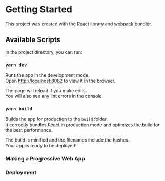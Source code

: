 # Getting Started

This project was created with the [React](https://github.com/facebook/react) library and [webpack](https://webpack.js.org/) bundler.

## Available Scripts

In the project directory, you can run:

### `yarn dev`

Runs the app in the development mode.\
Open [http://localhost:8082](http://localhost:8082) to view it in the browser.

The page will reload if you make edits.\
You will also see any lint errors in the console.

### `yarn build`

Builds the app for production to the `build` folder.\
It correctly bundles React in production mode and optimizes the build for the best performance.

The build is minified and the filenames include the hashes.\
Your app is ready to be deployed!

### Making a Progressive Web App

### Deployment
